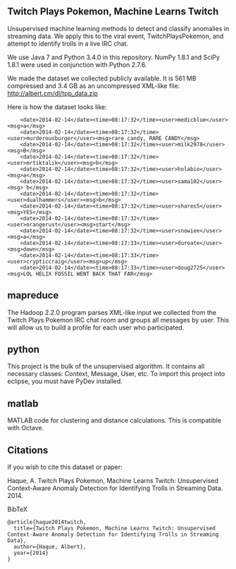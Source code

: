 Twitch Plays Pokemon, Machine Learns Twitch
--------

Unsupervised machine learning methods to detect and classify anomalies in streaming data. We apply this to the viral event, TwitchPlaysPokemon, and attempt to identify trolls in a live IRC chat.

We use Java 7 and Python 3.4.0 in this repository. NumPy 1.8.1 and SciPy 1.8.1 were used in conjunction with Python 2.7.6.

We made the dataset we collected publicly available. It is 561 MB compressed and 3.4 GB as an uncompressed XML-like file:
http://albert.cm/dl/tpp_data.zip

Here is how the dataset looks like:
```
	<date>2014-02-14</date><time>08:17:32</time><user>medicblue</user><msg>a</msg>
	<date>2014-02-14</date><time>08:17:32</time><user>murderousburger</user><msg>rare candy, RARE CANDY</msg>
	<date>2014-02-14</date><time>08:17:32</time><user>milk2978</user><msg>B</msg>
	<date>2014-02-14</date><time>08:17:32</time><user>mrtiktalik</user><msg>b</msg>
	<date>2014-02-14</date><time>08:17:32</time><user>holabio</user><msg>a</msg>
	<date>2014-02-14</date><time>08:17:32</time><user>sama102</user><msg> b</msg>
	<date>2014-02-14</date><time>08:17:32</time><user>dualhammers</user><msg>b</msg>
	<date>2014-02-14</date><time>08:17:32</time><user>shares5</user><msg>YES</msg>
	<date>2014-02-14</date><time>08:17:32</time><user>orangerust</user><msg>start</msg>
	<date>2014-02-14</date><time>08:17:32</time><user>snowiee</user><msg>a</msg>
	<date>2014-02-14</date><time>08:17:33</time><user>duroate</user><msg>down</msg>
	<date>2014-02-14</date><time>08:17:33</time><user>crypticcraig</user><msg>up</msg>
	<date>2014-02-14</date><time>08:17:33</time><user>doug2725</user><msg>LOL HELIX FOSSIL WENT BACK THAT FAR</msg>
```

mapreduce
--------
The Hadoop 2.2.0 program parses XML-like input we collected from the Twitch Plays Pokemon IRC chat room and groups all messages by user. This will allow us to build a profile for each user who participated.

python
--------
This project is the bulk of the unsupervised algorithm. It contains all necessary classes: Context, Message, User, etc. To import this project into eclipse, you must have PyDev installed.

matlab
--------
MATLAB code for clustering and distance calculations. This is compatible with Octave.


Citations
--------
If you wish to cite this dataset or paper:

Haque, A. Twitch Plays Pokemon, Machine Learns Twitch: Unsupervised Context-Aware Anomaly Detection for Identifying Trolls in Streaming Data. 2014.

BibTeX
```
@article{haque2014twitch,
  title={Twitch Plays Pokemon, Machine Learns Twitch: Unsupervised Context-Aware Anomaly Detection for Identifying Trolls in Streaming Data},
  author={Haque, Albert},
  year={2014}
}
```